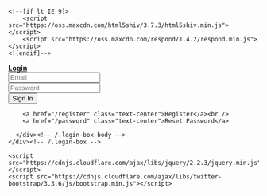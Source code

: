 <!DOCTYPE html>
<html>
  <head>
    <meta charset="utf-8">
    <meta http-equiv="X-UA-Compatible" content="IE=edge">
    <title>Members Area | tunnel.my.id</title>
    <meta content="width=device-width, initial-scale=1, maximum-scale=1, user-scalable=no" name="viewport">
    <link rel="stylesheet" href="https://cdnjs.cloudflare.com/ajax/libs/twitter-bootstrap/3.3.6/css/bootstrap.min.css">
    <link rel="stylesheet" href="https://cdnjs.cloudflare.com/ajax/libs/font-awesome/4.6.1/css/font-awesome.min.css">
    <link rel="stylesheet" href="https://cdnjs.cloudflare.com/ajax/libs/ionicons/2.0.1/css/ionicons.min.css">
    <link rel="stylesheet" href="https://cdnjs.cloudflare.com/ajax/libs/admin-lte/2.3.3/css/AdminLTE.min.css">

    <!--[if lt IE 9]>
        <script src="https://oss.maxcdn.com/html5shiv/3.7.3/html5shiv.min.js"></script>
        <script src="https://oss.maxcdn.com/respond/1.4.2/respond.min.js"></script>
    <![endif]-->
  </head>
  <body class="hold-transition login-page">
    <div class="login-box">
      <div class="login-logo">
        <a href="/"><b>Login</b></a>
      </div><!-- /.login-logo -->
      <div class="login-box-body">
				        <form action="https://members.tunnel.my.id/login" method="post" accept-charset="utf-8">
          <div class="form-group has-feedback">
            <input name='email' type="email" class="form-control" value="" placeholder="Email">
            <span class="glyphicon glyphicon-envelope form-control-feedback"></span>
          </div>
          <div class="form-group has-feedback">
            <input name='password' type="password" class="form-control" placeholder="Password">
            <span class="glyphicon glyphicon-lock form-control-feedback"></span>
          </div>
          <div class="row">
            <div class="col-xs-8">
            </div><!-- /.col -->
            <div class="col-xs-4">
              <button type="submit" class="btn btn-primary btn-block btn-flat">Sign In</button>
            </div><!-- /.col -->
          </div>
        </form>

        <a href="/register" class="text-center">Register</a><br />
		<a href="/password" class="text-center">Reset Password</a>

      </div><!-- /.login-box-body -->
    </div><!-- /.login-box -->

    <script src="https://cdnjs.cloudflare.com/ajax/libs/jquery/2.2.3/jquery.min.js"></script>
    <script src="https://cdnjs.cloudflare.com/ajax/libs/twitter-bootstrap/3.3.6/js/bootstrap.min.js"></script>
  </body>
</html>
